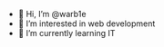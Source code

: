 - 👋 Hi, I’m @warb1e
- 👀 I’m interested in web development
- 🌱 I’m currently learning IT


<!---
warb1e/warb1e is a ✨ special ✨ repository because its `README.md` (this file) appears on your GitHub profile.
You can click the Preview link to take a look at your changes.
--->
